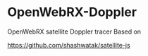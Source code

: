 # OpenWebRX-Doppler
OpenWebRX satellite Doppler tracer
Based on 

https://github.com/shashwatak/satellite-js
